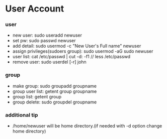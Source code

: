 # User Account

### user

- new user: sudo useradd newuser
- set pw: sudo passwd newuser
- add detail: sudo usermod -c "New User's Full name" newuser
- assign privileges(sudoers group): sudo usermod -aG sudo newuser
- user list: cat /etc/passwd | cut -d: -f1  // less /etc/passwd
- remove user: sudo userdel [-r] john

### group

- make group: sudo groupadd groupname
- group user list: getent group groupname
- group list: getent group
- group delete: sudo groupdel groupname

### additional tip

- /home/newuser will be home directory.(if needed with -d option change home directory)